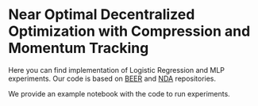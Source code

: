 # Near Optimal Decentralized Optimization with Compression and Momentum Tracking

Here you can find implementation of Logistic Regression and MLP experiments. Our code is based on [BEER](https://github.com/liboyue/beer/tree/master) and [NDA](https://github.com/liboyue/Network-Distributed-Algorithm) repositories.

We provide an example notebook with the code to run experiments.

